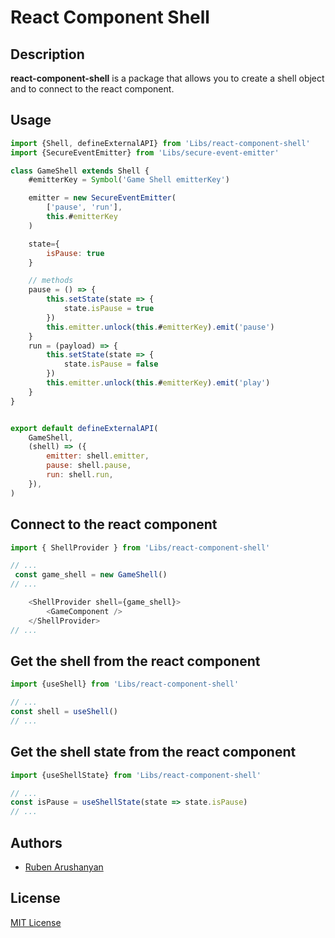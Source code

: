 [1]: https://react-component-shell.js.org
[2]: https://github.com/ruben-arushanyan
[3]: https://github.com/Ruben-Arushanyan/react-component-shell/blob/master/LICENSE
# React Component Shell
## Description

**react-component-shell** is a package that allows you to create a shell object and to connect to the react component.

## Usage

```js
import {Shell, defineExternalAPI} from 'Libs/react-component-shell'
import {SecureEventEmitter} from 'Libs/secure-event-emitter'

class GameShell extends Shell {
    #emitterKey = Symbol('Game Shell emitterKey')

    emitter = new SecureEventEmitter(
        ['pause', 'run'],
        this.#emitterKey
    )

    state={
        isPause: true
    }

    // methods
    pause = () => {
        this.setState(state => {
            state.isPause = true
        })
        this.emitter.unlock(this.#emitterKey).emit('pause')
    }
    run = (payload) => {
        this.setState(state => {
            state.isPause = false
        })
        this.emitter.unlock(this.#emitterKey).emit('play')
    }
}


export default defineExternalAPI(
    GameShell,
    (shell) => ({
        emitter: shell.emitter,
        pause: shell.pause,
        run: shell.run,
    }),
)
```

## Connect to the react component

```js
import { ShellProvider } from 'Libs/react-component-shell'

// ...
 const game_shell = new GameShell()
// ...

    <ShellProvider shell={game_shell}>
        <GameComponent />
    </ShellProvider>
// ...
```

## Get the shell from the react component

```js
import {useShell} from 'Libs/react-component-shell'

// ...
const shell = useShell()
// ...
```

## Get the shell state from the react component

```js
import {useShellState} from 'Libs/react-component-shell'

// ...
const isPause = useShellState(state => state.isPause)
// ...
```

## Authors

- [Ruben Arushanyan][2]
## License

[MIT License][3]
